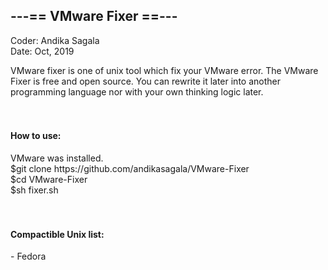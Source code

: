 


<h2>---== VMware Fixer ==---         </h2>
                                         
                                         
                                        
Coder: Andika Sagala<br>
Date: Oct, 2019<br>

   

VMware fixer is one of unix tool which fix your VMware error. The VMware Fixer is free and open source. You can rewrite it later into another programming language nor with your own thinking logic later.<br><br><br>

<h4>How to use:</h4> 
VMware was installed. <br>
$git clone https://github.com/andikasagala/VMware-Fixer <br>
$cd VMware-Fixer <br>
$sh fixer.sh <br><br><br>



<h4>Compactible Unix list:</h4> 
- Fedora<br>





